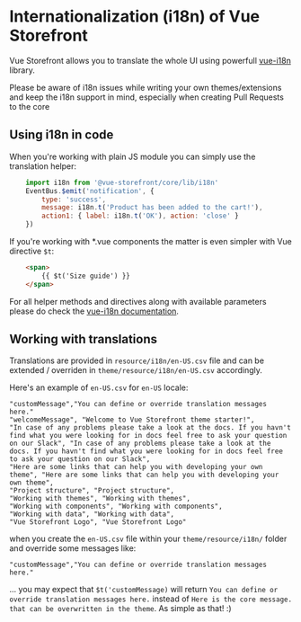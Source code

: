 # Internationalization (i18n) of Vue Storefront

Vue Storefront allows you to translate the whole UI using powerfull [vue-i18n](http://kazupon.github.io/vue-i18n/api/#methods) library.

Please be aware of i18n issues while writing your own themes/extensions and keep the i18n support in mind, especially when creating Pull Requests to the core

## Using i18n in code

When you're working with plain JS module you can simply use the translation helper:

```js
    import i18n from '@vue-storefront/core/lib/i18n'
    EventBus.$emit('notification', {
        type: 'success',
        message: i18n.t('Product has been added to the cart!'),
        action1: { label: i18n.t('OK'), action: 'close' }
    })
```

If you're working with *.vue components the matter is even simpler with Vue directive `$t`:

```html
    <span>
        {{ $t('Size guide') }}
    </span>
```

For all helper methods and directives along with available parameters please do check the [vue-i18n documentation](http://kazupon.github.io/vue-i18n/api/#methods).

## Working with translations

Translations are provided in `resource/i18n/en-US.csv` file and can be extended / overriden in `theme/resource/i18n/en-US.csv` accordingly.

Here's an example of `en-US.csv` for `en-US` locale:

```csv
"customMessage","You can define or override translation messages here."
"welcomeMessage", "Welcome to Vue Storefront theme starter!",
"In case of any problems please take a look at the docs. If you havn't find what you were looking for in docs feel free to ask your question on our Slack", "In case of any problems please take a look at the docs. If you havn't find what you were looking for in docs feel free to ask your question on our Slack",
"Here are some links that can help you with developing your own theme", "Here are some links that can help you with developing your own theme",
"Project structure", "Project structure",
"Working with themes", "Working with themes",
"Working with components", "Working with components",
"Working with data", "Working with data",
"Vue Storefront Logo", "Vue Storefront Logo"
```
when you create the `en-US.csv` file within your `theme/resource/i18n/` folder and override some messages like:

```csv
"customMessage","You can define or override translation messages here."
```

... you may expect that `$t('customMessage)` will return `You can define or override translation messages here.` instead of `Here is the core message. that can be overwritten in the theme`. As simple as that! :)

